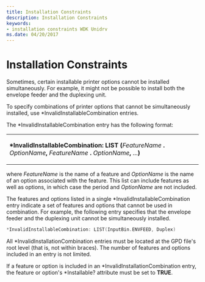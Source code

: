 ```yaml
---
title: Installation Constraints
description: Installation Constraints
keywords:
- installation constraints WDK Unidrv
ms.date: 04/20/2017
---
```


# Installation Constraints





Sometimes, certain installable printer options cannot be installed simultaneously. For example, it might not be possible to install both the envelope feeder and the duplexing unit.

To specify combinations of printer options that cannot be simultaneously installed, use \*InvalidInstallableCombination entries.

The \*InvalidInstallableCombination entry has the following format:

<table>
<colgroup>
<col width="100%" />
</colgroup>
<tbody>
<tr class="odd">
<td><p><strong>*InvalidInstallableCombination: LIST (</strong><em>FeatureName</em> <strong>.</strong> <em>OptionName</em><strong>,</strong> <em>FeatureName</em> <strong>.</strong> <em>OptionName</em><strong>,</strong> ...<strong>)</strong></p></td>
</tr>
</tbody>
</table>

 

where *FeatureName* is the name of a feature and *OptionName* is the name of an option associated with the feature. This list can include features as well as options, in which case the period and *OptionName* are not included.

The features and options listed in a single \*InvalidInstallableCombination entry indicate a set of features and options that cannot be used in combination. For example, the following entry specifies that the envelope feeder and the duplexing unit cannot be simultaneously installed.

```cpp
*InvalidInstallableCombination: LIST(InputBin.ENVFEED, Duplex)
```

All \*InvalidInstallationCombination entries must be located at the GPD file's root level (that is, not within braces). The number of features and options included in an entry is not limited.

If a feature or option is included in an \*InvalidInstallationCombination entry, the feature or option's \*Installable? attribute must be set to **TRUE**.

 

 




